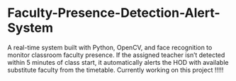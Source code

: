 # Faculty-Presence-Detection-Alert-System
A real-time system built with Python, OpenCV, and face recognition to monitor classroom faculty presence. If the assigned teacher isn’t detected within 5 minutes of class start, it automatically alerts the HOD with available substitute faculty from the timetable.
Currently working on this project !!!!!
